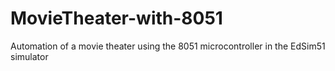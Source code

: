 # MovieTheater-with-8051
Automation of a movie theater using the 8051 microcontroller in the EdSim51 simulator
